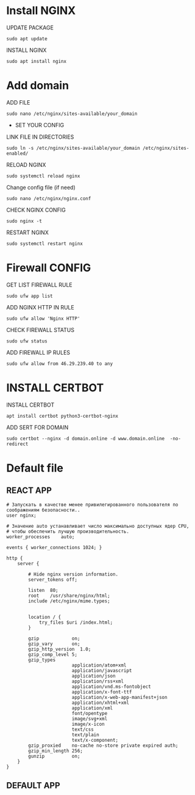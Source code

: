 # Install NGINX
UPDATE PACKAGE
```
sudo apt update
```
INSTALL NGINX
```
sudo apt install nginx
```
# Add domain
ADD FILE 
```
sudo nano /etc/nginx/sites-available/your_domain
```
- SET YOUR CONFIG

LINK FILE IN DIRECTORIES 
```
sudo ln -s /etc/nginx/sites-available/your_domain /etc/nginx/sites-enabled/
```
RELOAD NGINX
```
sudo systemctl reload nginx
```
Change config file (if need)
```
sudo nano /etc/nginx/nginx.conf
```
CHECK NGINX CONFIG
```
sudo nginx -t
```
RESTART NGINX
```
sudo systemctl restart nginx
```
# Firewall CONFIG
GET LIST FIREWALL RULE
```
sudo ufw app list
```
ADD NGINX HTTP IN RULE
```
sudo ufw allow 'Nginx HTTP'
```
CHECK FIREWALL STATUS
```
sudo ufw status
```
ADD FIREWALL IP RULES
```
sudo ufw allow from 46.29.239.40 to any
```
# INSTALL CERTBOT
INSTALL CERTBOT
```
apt install certbot python3-certbot-nginx
```
ADD SERT FOR DOMAIN
```
sudo certbot --nginx -d domain.online -d www.domain.online  -no-redirect
```
# Default file
## REACT APP
```
# Запускать в качестве менее привилегированного пользователя по соображениям безопасности..
user nginx;

# Значение auto устанавливает число максимально доступных ядер CPU,
# чтобы обеспечить лучшую производительность.
worker_processes    auto;

events { worker_connections 1024; }

http {
    server {
        
        # Hide nginx version information.
        server_tokens off;

        listen  80;
        root    /usr/share/nginx/html;
        include /etc/nginx/mime.types;


        location / {
            try_files $uri /index.html;
        }

        gzip            on;
        gzip_vary       on;
        gzip_http_version  1.0;
        gzip_comp_level 5;
        gzip_types
                        application/atom+xml
                        application/javascript
                        application/json
                        application/rss+xml
                        application/vnd.ms-fontobject
                        application/x-font-ttf
                        application/x-web-app-manifest+json
                        application/xhtml+xml
                        application/xml
                        font/opentype
                        image/svg+xml
                        image/x-icon
                        text/css
                        text/plain
                        text/x-component;
        gzip_proxied    no-cache no-store private expired auth;
        gzip_min_length 256;
        gunzip          on;
    }
}
```
## DEFAULT APP
```
```

